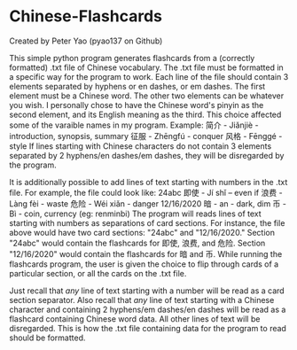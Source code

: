 # Chinese-Flashcards
Created by Peter Yao (pyao137 on Github)

This simple python program generates flashcards from a (correctly formatted) .txt file of Chinese vocabulary.
The .txt file must be formatted in a specific way for the program to work. Each line of the file should contain 3 elements separated by hyphens or en dashes, or em dashes.
The first element must be a Chinese word. The other two elements can be whatever you wish. 
I personally chose to have the Chinese word's pinyin as the second element, and its English meaning as the third. This choice affected some of the varaible names in my program.
Example: 
  简介 - Jiǎnjiè - introduction, synopsis, summary
  征服 - Zhēngfú - conquer
  风格 - Fēnggé - style
If lines starting with Chinese characters do not contain 3 elements separated by 2 hyphens/en dashes/em dashes, they will be disregarded by the program.

It is additionally possible to add lines of text starting with numbers in the .txt file. For example, the file could look like:
  24abc
  即使 - Jí shǐ – even if
  浪费 - Làng fèi - waste
  危险 - Wéi xiǎn - danger
  12/16/2020
  暗 - an - dark, dim
  币 - Bì - coin, currency (eg: renminbi)
The program will reads lines of text starting with numbers as separations of card sections. For instance, the file above would have two card sections: "24abc" and "12/16/2020."
Section "24abc" would contain the flashcards for 即使, 浪费, and 危险. Section "12/16/2020" would contain the flashcards for 暗 and 币. 
While running the flashcards program, the user is given the choice to flip through cards of a particular section, or all the cards on the .txt file.

Just recall that *any* line of text starting with a number will be read as a card section separator.
Also recall that *any* line of text starting with a Chinese character and containing 2 hyphens/em dashes/en dashes will be read as a flashcard containing Chinese word data.
All other lines of text will be disregarded. This is how the .txt file containing data for the program to read should be formatted.
